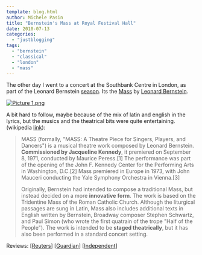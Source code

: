 ```yaml
---
template: blog.html
author: Michele Pasin
title: "Bernstein's Mass at Royal Festival Hall"
date: 2010-07-13
categories: 
  - "justblogging"
tags: 
  - "bernstein"
  - "classical"
  - "london"
  - "mass"
---
```



The other day I went to a concert at the Southbank Centre in London, as part of the Leonard Bernstein [season](http://bernstein.southbankcentre.co.uk/). Its the [Mass](http://en.wikipedia.org/wiki/Mass_%28Bernstein%29) by [Leonard Bernstein](http://en.wikipedia.org/wiki/Leonard_Bernstein). 

[![Picture 1.png](/img/Picture-1.png)](http://www.flickr.com/photos/southbankcentre/4776980747/)

A bit hard to follow, maybe because of the mix of latin and english in the lyrics, but the musics and the theatrical bits were quite entertaining. (wikipedia [link](http://en.wikipedia.org/wiki/Mass_%28Bernstein%29)):

> MASS (formally, "MASS: A Theatre Piece for Singers, Players, and Dancers") is a musical theatre work composed by Leonard Bernstein. **Commissioned by Jacqueline Kennedy**, it premiered on September 8, 1971, conducted by Maurice Peress.\[1\] The performance was part of the opening of the John F. Kennedy Center for the Performing Arts in Washington, D.C.\[2\] Mass premiered in Europe in 1973, with John Mauceri conducting the Yale Symphony Orchestra in Vienna.\[3\]
> 
> Originally, Bernstein had intended to compose a traditional Mass, but instead decided on a more **innovative** **form**. The work is based on the Tridentine Mass of the Roman Catholic Church. Although the liturgical passages are sung in Latin, Mass also includes additional texts in English written by Bernstein, Broadway composer Stephen Schwartz, and Paul Simon (who wrote the first quatrain of the trope "Half of the People"). The work is intended to be **staged theatrically**, but it has also been performed in a standard concert setting.

Reviews: \[[Reuters](http://uk.reuters.com/article/idUKTRE6661OU20100707)\] \[[Guardian](http://www.guardian.co.uk/music/2010/jul/12/bernsteins-mass-review)\] \[[Independent](http://www.independent.co.uk/arts-entertainment/classical/reviews/bernstein-mass-royal-festival-hall-london-2024147.html)\]

